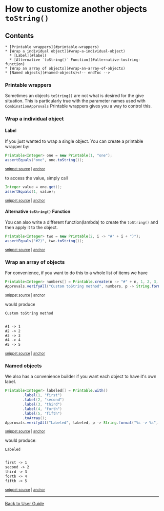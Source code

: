 <!--
GENERATED FILE - DO NOT EDIT
This file was generated by [MarkdownSnippets](https://github.com/SimonCropp/MarkdownSnippets).
Source File: /approvaltests/docs/how_to/mdsource/PrintableWrappers.source.md
To change this file edit the source file and then execute ./run_markdown_templates.sh.
-->

<a id="top"></a>

# How to customize another objects `toString()` 
<!-- toc -->
## Contents

    * [Printable wrappers](#printable-wrappers)
    * [Wrap a individual object](#wrap-a-individual-object)
      * [Label](#label)
      * [Alternative `toString()` Function](#alternative-tostring-function)
    * [Wrap an array of objects](#wrap-an-array-of-objects)
    * [Named objects](#named-objects)<!-- endToc -->

### Printable wrappers

Sometimes an objects `toString()` are not what is desired for the give situation. This is particularly true with the parameter names used with `CombinationApprovals` 
Printable wrappers gives you a way to control this.

### Wrap a individual object
#### Label

If you just wanted to wrap a single object. You can create a printable wrapper by:
 
<!-- snippet: printable_single_label -->
<a id='snippet-printable_single_label'></a>
```java
Printable<Integer> one = new Printable(1, "one");
assertEquals("one", one.toString());
```
<sup><a href='/approvaltests-tests/src/test/java/org/approvaltests/combinations/PrintableTest.java#L16-L19' title='File snippet `printable_single_label` was extracted from'>snippet source</a> | <a href='#snippet-printable_single_label' title='Navigate to start of snippet `printable_single_label`'>anchor</a></sup>
<!-- endSnippet -->

to access the value, simply call

<!-- snippet: printable_access -->
<a id='snippet-printable_access'></a>
```java
Integer value = one.get();
assertEquals(1, value);
```
<sup><a href='/approvaltests-tests/src/test/java/org/approvaltests/combinations/PrintableTest.java#L20-L23' title='File snippet `printable_access` was extracted from'>snippet source</a> | <a href='#snippet-printable_access' title='Navigate to start of snippet `printable_access`'>anchor</a></sup>
<!-- endSnippet -->

#### Alternative `toString()` Function

You can also write a different function(lambda) to create the `toString()` and then apply it to the object.

<!-- snippet: printable_single_lambda -->
<a id='snippet-printable_single_lambda'></a>
```java
Printable<Integer> two = new Printable(2, i -> "#" + i + ")");
assertEquals("#2)", two.toString());
```
<sup><a href='/approvaltests-tests/src/test/java/org/approvaltests/combinations/PrintableTest.java#L24-L27' title='File snippet `printable_single_lambda` was extracted from'>snippet source</a> | <a href='#snippet-printable_single_lambda' title='Navigate to start of snippet `printable_single_lambda`'>anchor</a></sup>
<!-- endSnippet -->

### Wrap an array of objects

For convenience, if you want to do this to a whole list of items we have 

<!-- snippet: printable_array_lambda -->
<a id='snippet-printable_array_lambda'></a>
```java
Printable<Integer> numbers[] = Printable.create(n -> "#" + n, 1, 2, 3, 4, 5);
Approvals.verifyAll("Custom toString method", numbers, p -> String.format("%s -> %s", p, p.get()));
```
<sup><a href='/approvaltests-tests/src/test/java/org/approvaltests/combinations/PrintableTest.java#L38-L41' title='File snippet `printable_array_lambda` was extracted from'>snippet source</a> | <a href='#snippet-printable_array_lambda' title='Navigate to start of snippet `printable_array_lambda`'>anchor</a></sup>
<!-- endSnippet -->

would produce

<!-- snippet: PrintableTest.testCreate.approved.txt -->
<a id='snippet-PrintableTest.testCreate.approved.txt'></a>
```txt
Custom toString method


#1 -> 1
#2 -> 2
#3 -> 3
#4 -> 4
#5 -> 5
```
<sup><a href='/approvaltests-tests/src/test/java/org/approvaltests/combinations/PrintableTest.testCreate.approved.txt#L1-L8' title='File snippet `PrintableTest.testCreate.approved.txt` was extracted from'>snippet source</a> | <a href='#snippet-PrintableTest.testCreate.approved.txt' title='Navigate to start of snippet `PrintableTest.testCreate.approved.txt`'>anchor</a></sup>
<!-- endSnippet -->

### Named objects 

We also has a convenience builder if you want each object to have it's own label.

<!-- snippet: printable_array_labels -->
<a id='snippet-printable_array_labels'></a>
```java
Printable<Integer> labeled[] = Printable.with()
        .label(1, "first")
        .label(2, "second")
        .label(3, "third")
        .label(4, "forth")
        .label(5, "fifth")
        .toArray();
Approvals.verifyAll("Labeled", labeled, p -> String.format("%s -> %s", p, p.get()));
```
<sup><a href='/approvaltests-tests/src/test/java/org/approvaltests/combinations/PrintableTest.java#L46-L55' title='File snippet `printable_array_labels` was extracted from'>snippet source</a> | <a href='#snippet-printable_array_labels' title='Navigate to start of snippet `printable_array_labels`'>anchor</a></sup>
<!-- endSnippet -->

would produce:

<!-- snippet: PrintableTest.testLabels.approved.txt -->
<a id='snippet-PrintableTest.testLabels.approved.txt'></a>
```txt
Labeled


first -> 1
second -> 2
third -> 3
forth -> 4
fifth -> 5
```
<sup><a href='/approvaltests-tests/src/test/java/org/approvaltests/combinations/PrintableTest.testLabels.approved.txt#L1-L8' title='File snippet `PrintableTest.testLabels.approved.txt` was extracted from'>snippet source</a> | <a href='#snippet-PrintableTest.testLabels.approved.txt' title='Navigate to start of snippet `PrintableTest.testLabels.approved.txt`'>anchor</a></sup>
<!-- endSnippet -->


---

[Back to User Guide](../README.md#top)

